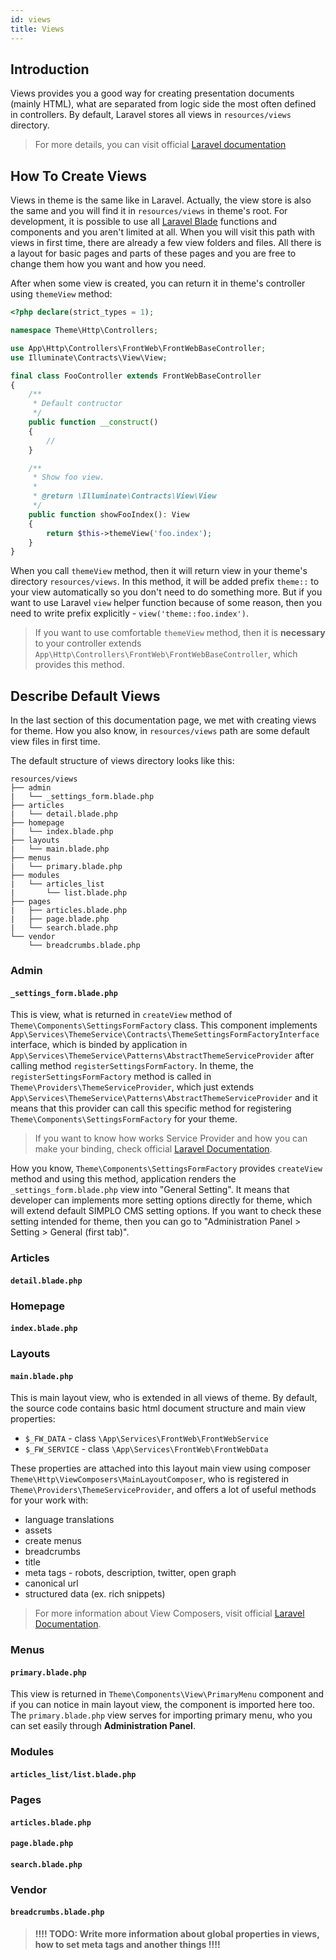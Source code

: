 ```yaml
---
id: views
title: Views
---
```


## Introduction

Views provides you a good way for creating presentation documents (mainly HTML), what are separated from logic side the most 
often defined in controllers. By default, Laravel stores all views in `resources/views` directory.

> For more details, you can visit official [Laravel documentation](https://laravel.com/docs/5.8/views)

## How To Create Views

Views in theme is the same like in Laravel. Actually, the view store is also the same and you will find it in `resources/views` in 
theme's root. For development, it is possible to use all [Laravel Blade](https://laravel.com/docs/5.8/blade) functions and components 
and you aren't limited at all. When you will visit this path with views in first time, there are already a few view folders and files. 
All there is a layout for basic pages and parts of these pages and you are free to change them how you want and how you need.

After when some view is created, you can return it in theme's controller using `themeView` method:
```php
<?php declare(strict_types = 1);

namespace Theme\Http\Controllers;

use App\Http\Controllers\FrontWeb\FrontWebBaseController;
use Illuminate\Contracts\View\View;

final class FooController extends FrontWebBaseController
{
    /**
     * Default contructor
     */
    public function __construct()
    {
        //
    }

    /**
     * Show foo view.
     *
     * @return \Illuminate\Contracts\View\View
     */
    public function showFooIndex(): View
    {
        return $this->themeView('foo.index');
    }
}
```
When you call `themeView` method, then it will return view in your theme's directory `resources/views`. In this method, it will be added prefix 
`theme::` to your view automatically so you don't need to do something more. But if you want to use Laravel `view` helper function because of 
some reason, then you need to write prefix explicitly - `view('theme::foo.index')`. 

> If you want to use comfortable `themeView` method, then it is **necessary** to your controller extends `App\Http\Controllers\FrontWeb\FrontWebBaseController`, 
which provides this method.

## Describe Default Views

In the last section of this documentation page, we met with creating views for theme. How you also know, in `resources/views` path 
are some default view files in first time.

The default structure of views directory looks like this:
```text
resources/views
├── admin
|   └── _settings_form.blade.php
├── articles
|   └── detail.blade.php
├── homepage
|   └── index.blade.php
├── layouts
|   └── main.blade.php
├── menus
|   └── primary.blade.php
├── modules
|   └── articles_list
|       └── list.blade.php
├── pages
|   ├── articles.blade.php
|   ├── page.blade.php
|   └── search.blade.php
└── vendor
    └── breadcrumbs.blade.php
```

### Admin 

#### `_settings_form.blade.php`

This is view, what is returned in `createView` method of `Theme\Components\SettingsFormFactory` class. This component implements
`App\Services\ThemeService\Contracts\ThemeSettingsFormFactoryInterface` interface, which is binded by application in `App\Services\ThemeService\Patterns\AbstractThemeServiceProvider`
after calling method `registerSettingsFormFactory`. In theme, the `registerSettingsFormFactory` method is called in `Theme\Providers\ThemeServiceProvider`, which just extends
`App\Services\ThemeService\Patterns\AbstractThemeServiceProvider` and it means that this provider can call this specific method for registering `Theme\Components\SettingsFormFactory` for
your theme.

> If you want to know how works Service Provider and how you can make your binding, check official [Laravel Documentation](https://laravel.com/docs/5.8/container). 

How you know, `Theme\Components\SettingsFormFactory` provides `createView` method and using this method, application renders the `_settings_form.blade.php` view into "General Setting". It means that developer 
can implements more setting options directly for theme, which will extend default SIMPLO CMS setting options. If you want to check these setting intended for theme, then you can go to 
"Administration Panel > Setting > General (first tab)".

### Articles 

#### `detail.blade.php`

### Homepage 

#### `index.blade.php`

### Layouts 

#### `main.blade.php`

This is main layout view, who is extended in all views of theme. By default, the source code contains basic html document structure and main
view properties: 
- `$_FW_DATA` - class `\App\Services\FrontWeb\FrontWebService`
- `$_FW_SERVICE` - class `\App\Services\FrontWeb\FrontWebData`

These properties are attached into this layout main view using composer `Theme\Http\ViewComposers\MainLayoutComposer`, who is registered in 
`Theme\Providers\ThemeServiceProvider`, and offers a lot of useful methods for your work with:
- language translations
- assets
- create menus
- breadcrumbs
- title
- meta tags - robots, description, twitter, open graph
- canonical url
- structured data (ex. rich snippets)

> For more information about View Composers, visit official [Laravel Documentation](https://laravel.com/docs/5.8/views#view-composers).

### Menus 

#### `primary.blade.php`
This view is returned in `Theme\Components\View\PrimaryMenu` component and if you can notice in main layout view, the component is imported here too.
The `primary.blade.php` view serves for importing primary menu, who you can set easily through **Administration Panel**.

### Modules 

#### `articles_list/list.blade.php`

### Pages 

#### `articles.blade.php`
#### `page.blade.php`
#### `search.blade.php`

### Vendor 

#### `breadcrumbs.blade.php`

> **!!!! TODO: Write more information about global properties in views, how to set meta tags and another things !!!!**